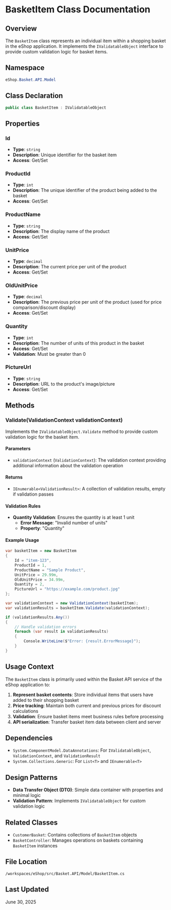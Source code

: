 # BasketItem Class Documentation

## Overview

The `BasketItem` class represents an individual item within a shopping basket in the eShop application. It implements the `IValidatableObject` interface to provide custom validation logic for basket items.

## Namespace

```csharp
eShop.Basket.API.Model
```

## Class Declaration

```csharp
public class BasketItem : IValidatableObject
```

## Properties

### Id
- **Type**: `string`
- **Description**: Unique identifier for the basket item
- **Access**: Get/Set

### ProductId
- **Type**: `int`
- **Description**: The unique identifier of the product being added to the basket
- **Access**: Get/Set

### ProductName
- **Type**: `string`
- **Description**: The display name of the product
- **Access**: Get/Set

### UnitPrice
- **Type**: `decimal`
- **Description**: The current price per unit of the product
- **Access**: Get/Set

### OldUnitPrice
- **Type**: `decimal`
- **Description**: The previous price per unit of the product (used for price comparison/discount display)
- **Access**: Get/Set

### Quantity
- **Type**: `int`
- **Description**: The number of units of this product in the basket
- **Access**: Get/Set
- **Validation**: Must be greater than 0

### PictureUrl
- **Type**: `string`
- **Description**: URL to the product's image/picture
- **Access**: Get/Set

## Methods

### Validate(ValidationContext validationContext)

Implements the `IValidatableObject.Validate` method to provide custom validation logic for the basket item.

#### Parameters
- `validationContext` (`ValidationContext`): The validation context providing additional information about the validation operation

#### Returns
- `IEnumerable<ValidationResult>`: A collection of validation results, empty if validation passes

#### Validation Rules
- **Quantity Validation**: Ensures the quantity is at least 1 unit
  - **Error Message**: "Invalid number of units"
  - **Property**: "Quantity"

#### Example Usage

```csharp
var basketItem = new BasketItem
{
    Id = "item-123",
    ProductId = 1,
    ProductName = "Sample Product",
    UnitPrice = 29.99m,
    OldUnitPrice = 34.99m,
    Quantity = 2,
    PictureUrl = "https://example.com/product.jpg"
};

var validationContext = new ValidationContext(basketItem);
var validationResults = basketItem.Validate(validationContext);

if (validationResults.Any())
{
    // Handle validation errors
    foreach (var result in validationResults)
    {
        Console.WriteLine($"Error: {result.ErrorMessage}");
    }
}
```

## Usage Context

The `BasketItem` class is primarily used within the Basket API service of the eShop application to:

1. **Represent basket contents**: Store individual items that users have added to their shopping basket
2. **Price tracking**: Maintain both current and previous prices for discount calculations
3. **Validation**: Ensure basket items meet business rules before processing
4. **API serialization**: Transfer basket item data between client and server

## Dependencies

- `System.ComponentModel.DataAnnotations`: For `IValidatableObject`, `ValidationContext`, and `ValidationResult`
- `System.Collections.Generic`: For `List<T>` and `IEnumerable<T>`

## Design Patterns

- **Data Transfer Object (DTO)**: Simple data container with properties and minimal logic
- **Validation Pattern**: Implements `IValidatableObject` for custom validation logic

## Related Classes

- `CustomerBasket`: Contains collections of `BasketItem` objects
- `BasketController`: Manages operations on baskets containing `BasketItem` instances

## File Location

```
/workspaces/eShop/src/Basket.API/Model/BasketItem.cs
```

## Last Updated

June 30, 2025
